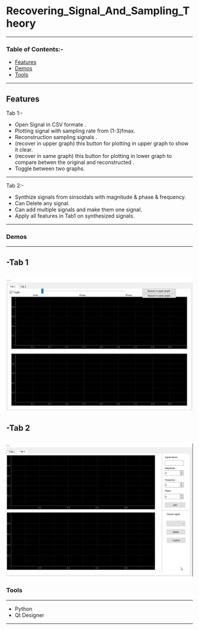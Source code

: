 # Recovering_Signal_And_Sampling_Theory
---
### Table of Contents:-

- [Features](#Features)
- [Demos](#Demos)
- [Tools](#Tools)
---

## Features

Tab 1:-

- Open Signal in CSV formate .
- Plotting signal with sampling rate from (1-3)fmax.
- Reconstruction sampling signals .
- (recover in upper graph) this button for plotting in upper graph to show it clear.
- (recover in same graph) this button for plotting in lower graph to compare betwen the original and reconstructed .
- Toggle between two graphs.
---
Tab 2:-

- Synthize signals from sinsoidals with magnitude & phase & frequency.
- Can Delete any signal.
- Can add multiple signals and make them one signal.
- Apply all features in Tab1 on synthesized signals.
---
### Demos
---
-Tab 1
---
![](https://github.com/Sandra-Essa/Sampling_And_Reconstructed_Signal/blob/main/GIF/Sampling_GIF1.gif)
----
-Tab 2
---
![](https://github.com/Sandra-Essa/Sampling_And_Reconstructed_Signal/blob/main/GIF/Sampling_GIF2.gif)
----

### Tools
----
- Python
- Qt Designer
----
